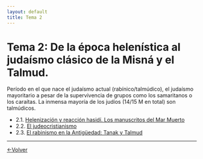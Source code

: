 ```yaml
---
layout: default
title: Tema 2
---
```


# Tema 2: De la época helenística al judaísmo clásico de la Misná y el Talmud.

Período en el que nace el judaísmo actual (rabínico/talmúdico), el judaísmo mayoritario a pesar de la supervivencia de grupos como los samaritanos o los caraítas. La inmensa mayoría de los judíos (14/15 M en total) son talmúdicos. 

- 2.1. [Helenización y reacción hasidí. Los manuscritos del Mar Muerto](./jdmo_t2-1)
- 2.2. [El judeocristianismo](./jdmo_t2-2)
- 2.3. [El rabinismo en la Antigüedad: Tanak y Talmud](./jdmo_t2-3)
  
---
<div style="display: flex; align-items: center; float: left;">
<a href="https://moronbandin.github.io/mcr/judaismo/">&#8592;Volver</a>
</div>
